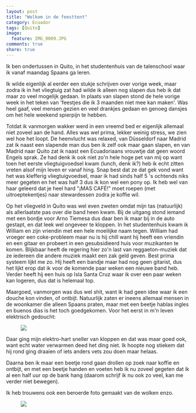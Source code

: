 ```yaml
---
layout: post
title: "Welkom in de feesttent"
category: Ecuador
tags: [Quito]
image: 
  feature: IMG_0009.JPG
comments: true
share: true
---
```


Ik ben ondertussen in Quito, in het studentenhuis van de talenschool waar ik vanaf maandag Spaans ga leren.

<!--more-->

Ik wilde eigenlijk al eerder een stukje schrijven over vorige week, maar zodra ik in het vliegtuig zat had wilde ik alleen nog slapen dus heb ik dat maar zo veel mogelijk gedaan. In plaats van slapen stond de hele vorige week in het teken van 'feestjes die ik 3 maanden niet mee kan maken'. Was heel gaaf, veel mensen gezien en veel drankjes gedaan en genoeg dansjes om het hele weekend spierpijn te hebben.

Totdat ik vanmorgen wakker werd in een vreemd bed er eigenlijk allemaal niet zoveel aan de hand. Alles was wel prima, lekker weinig stress, we zien wel hoe het loopt. De heenvlucht was relaxed, van Düsseldorf naar Madrid zat ik naast een slapende man dus ben ik zelf ook maar gaan slapen, en van Madrid naar Quito zat ik naast een Ecuadoriaans vrouwtje dat geen woord Engels sprak. Ze had denk ik ook niet zo'n hele hoge pet van mij op want toen het eerste vliegtuigvoedsel kwam (lunch, denk ik?) heb ik echt zitten vreten alsof mijn leven er vanaf hing. Snap best dat ze dat gek vond want het was klefferig vliegtuigvoedsel, maar ik had sinds half 5 's ochtends niks meer gegeten en het was half 3 dus ik kon wel een pony op. Ik heb wel van haar geleerd dat je heel hard "¡MAS CAFÉ!" moet roepen (met uitroeptekentjes) naar stewardessen zodra je koffie wil.

Op het vliegveld in Quito was wel even zweten omdat mijn tas (natuurlijk) als allerlaatste pas over die band heen kwam. Bij de uitgang stond iemand met een bordje voor Arno Tiemesa dus daar ben ik maar bij in de auto gestapt, en dat leek wel ongeveer te kloppen. In het studentenhuis kwam ik William en zijn vriendin met een hele moeilijke naam tegen. William had vroeger een coke-probleem maar nu is hij chill want hij heeft een vriendin en een gitaar en probeert in een gesubsidieerd huis voor muzikanten te komen. Blijkbaar heeft de regering hier zo'n last van reggaeton-muziek dat ze iedereen die andere muziek maakt een zak geld geven. Best prima systeem lijkt me zo. Hij heeft een bandje maar had nog geen gitarist, dus het lijkt erop dat ik voor de komende paar weken een nieuwe band heb. Verder heeft hij een huis op Isla Santa Cruz waar ik over een paar weken kan logeren, dus dat is helemaal top.

Maargoed, vanmorgen was dus wel shit, want ik had geen idee waar ik een douche kon vinden, of ontbijt. Natuurlijk zaten er ineens allemaal mensen in de woonkamer die alleen Spaans praten, maar met een beetje hablas ingles en buenos dias is het toch goedgekomen. Voor het eerst in m'n leven elektrisch gedoucht:

<figure>
<a href="{{ site.url }}/images/Quito/IMG_0019.JPG"><img src="{{ site.url }}/images/Quito/IMG_0019.JPG"></a>
</figure>

Daar ging mijn elektro-hart sneller van kloppen en dat was maar goed ook, want echt water verwarmen deed het ding niet. Ik hoopte nog stiekem dat hij rond ging draaien of iets anders vets zou doen maar helaas.

Daarna ben ik maar een beetje rond gaan drollen op zoek naar koffie en ontbijt, en met een beetje handen en voeten heb ik nu zoveel gegeten dat ik al een half uur op de bank hang (daarom schrijf ik nu ook zo veel, kan me verder niet bewegen). 

Ik heb trouwens ook een beroerde foto gemaakt van de wolken enzo.

<figure>
<a href="{{ site.url }}/images/Quito/IMG_0022.JPG"><img src="{{ site.url }}/images/Quito/IMG_0022.JPG"></a>
</figure>

